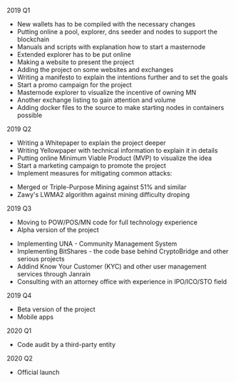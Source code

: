 2019 Q1
- New wallets has to be compiled with the necessary changes
- Putting online a pool, explorer, dns seeder and nodes to support the blockchain
- Manuals and scripts with explanation how to start a masternode
- Extended explorer has to be put online
- Making a website to present the project
- Adding the project on some websites and exchanges
- Writing a manifesto to explain the intentions further and to set the goals
- Start a promo campaign for the project
- Masternode explorer to visualize the incentive of owning MN 
- Another exchange listing to gain attention and volume
- Adding docker files to the source to make starting nodes in containers possible

2019 Q2
- Writing a Whitepaper to explain the project deeper
- Writing Yellowpaper with technical information to explain it in details
- Putting online Minimum Viable Product (MVP) to visualize the idea
- Start a marketing campaign to promote the project
- Implement measures for mitigating common attacks:
* Merged or Triple-Purpose Mining against 51% and similar
* Zawy's LWMA2 algorithm against mining difficulty droping

2019 Q3
- Moving to POW/POS/MN code for full technology experience
- Alpha version of the project
* Implementing UNA - Community Management System
* Implementing BitShares - the code base behind CryptoBridge and other serious projects 
* Addind Know Your Customer (KYC) and other user management services through Janrain
* Consulting with an attorney office with experience in IPO/ICO/STO field

2019 Q4
- Beta version of the project
- Mobile apps

2020 Q1
- Code audit by a third-party entity

2020 Q2 
- Official launch 
